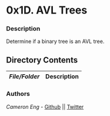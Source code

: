 # 0x1D. AVL Trees
### Description
Determine if a binary tree is an AVL tree.

## Directory Contents

|   ***File/Folder***    |  **Description**                       |
|---------------|---------------------------------------|

### Authors
*Cameron Eng* - [Github](https://github.com/c_eng/) || [Twitter](https://twitter.com/c33Eng)
